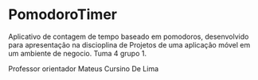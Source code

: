 # PomodoroTimer

Aplicativo de contagem de tempo baseado em pomodoros, desenvolvido para apresentação na discioplina de Projetos de uma aplicação móvel em um ambiente de negocio. Tuma 4 grupo 1.

Professor orientador Mateus Cursino De Lima